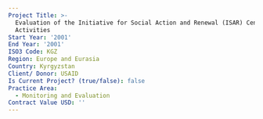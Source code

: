 ```yaml
---
Project Title: >-
  Evaluation of the Initiative for Social Action and Renewal (ISAR) Central Asia
  Activities
Start Year: '2001'
End Year: '2001'
ISO3 Code: KGZ
Region: Europe and Eurasia
Country: Kyrgyzstan
Client/ Donor: USAID
Is Current Project? (true/false): false
Practice Area:
  - Monitoring and Evaluation
Contract Value USD: ''
---
```


